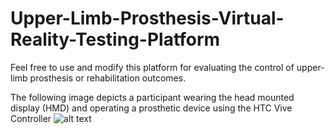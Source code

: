 # Upper-Limb-Prosthesis-Virtual-Reality-Testing-Platform
Feel free to use and modify this platform for evaluating the control of upper-limb prosthesis or rehabilitation outcomes.

The following image depicts a participant wearing the head mounted display (HMD) and operating a prosthetic device using the HTC Vive Controller
![alt text](https://github.com/adam-p/ygCoder/Upper-Limb-Prosthesis-Virtual-Reality-Testing-Platform/splash2.png "Participant Figure")

